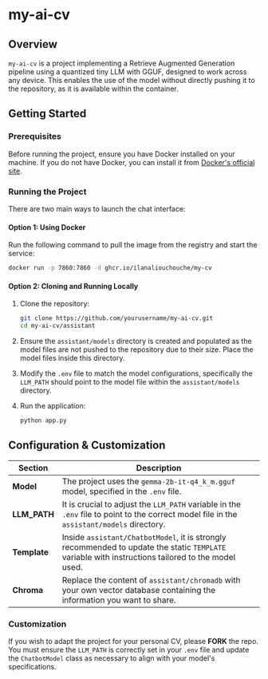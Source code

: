 # my-ai-cv

## Overview
`my-ai-cv` is a project implementing a Retrieve Augmented Generation pipeline using a quantized tiny LLM with GGUF, designed to work across any device. This enables the use of the model without directly pushing it to the repository, as it is available within the container.

## Getting Started

### Prerequisites
Before running the project, ensure you have Docker installed on your machine. If you do not have Docker, you can install it from [Docker's official site](https://www.docker.com/products/docker-desktop).

### Running the Project

There are two main ways to launch the chat interface:

#### Option 1: Using Docker
Run the following command to pull the image from the registry and start the service:

```bash
docker run -p 7860:7860 -d ghcr.io/ilanaliouchouche/my-cv
```

#### Option 2: Cloning and Running Locally
1. Clone the repository:
   ```bash
   git clone https://github.com/yourusername/my-ai-cv.git
   cd my-ai-cv/assistant
   ```

2. Ensure the `assistant/models` directory is created and populated as the model files are not pushed to the repository due to their size. Place the model files inside this directory.

3. Modify the `.env` file to match the model configurations, specifically the `LLM_PATH` should point to the model file within the `assistant/models` directory.

4. Run the application:
    ```bash
    python app.py
    ```

## Configuration & Customization

| Section        | Description                                                                                                                                                        |
|----------------|--------------------------------------------------------------------------------------------------------------------------------------------------------------------|
| **Model**      | The project uses the `gemma-2b-it-q4_k_m.gguf` model, specified in the `.env` file.                                                                                |
| **LLM_PATH**   | It is crucial to adjust the `LLM_PATH` variable in the `.env` file to point to the correct model file in the `assistant/models` directory.                         |
| **Template**   | Inside `assistant/ChatbotModel`, it is strongly recommended to update the static `TEMPLATE` variable with instructions tailored to the model used.             |
| **Chroma**   | Replace the content of `assistant/chromadb` with your own vector database containing the information you want to share.             |

### Customization 
If you wish to adapt the project for your personal CV, please **FORK** the repo. You must ensure the `LLM_PATH` is correctly set in your `.env` file and update the `ChatbotModel` class as necessary to align with your model's specifications.

